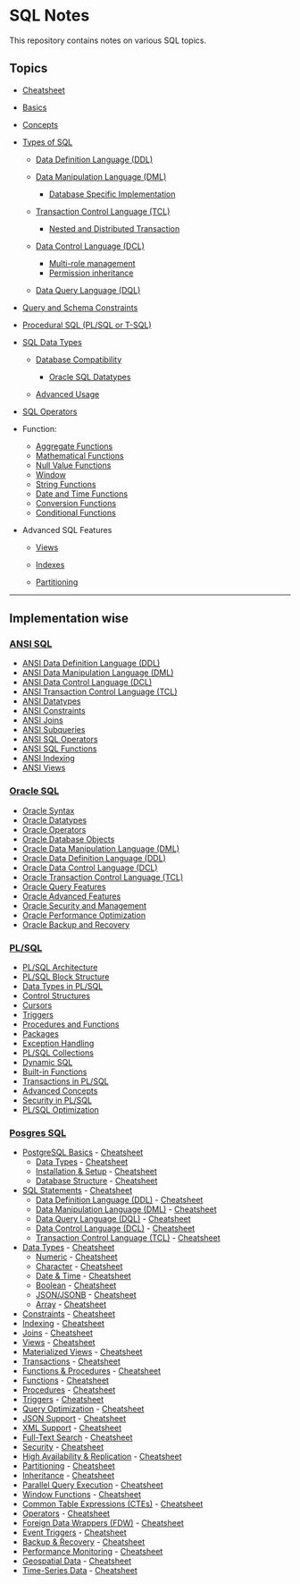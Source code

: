 # SQL Notes

This repository contains notes on various SQL topics.

## Topics

- [Cheatsheet](lessons/cheatsheet/readme.md)
- [Basics](lessons/basics/readme.md)
- [Concepts](lessons/concepts/readme.md) 

- [Types of SQL](lessons/types_of_SQL/readme.md)

    - [Data Definition Language (DDL)](lessons/ddl/readme.md)

    - [Data Manipulation Language (DML)](lessons/dml/readme.md)
        - [Database Specific Implementation](lessons/dml_database_specific/readme.md)

    - [Transaction Control Language (TCL)](lessons/tcl/readme.md)
        - [Nested and Distributed Transaction](lessons/nested_distributed_transaction/readme.md)

    - [Data Control Language (DCL)](lessons/dcl/readme.md)
      - [Multi-role management](lessons/dcl_multi_role_management/readme.md)
      - [Permission inheritance](lessons/permission_inheritance/readme.md)

    - [Data Query Language (DQL)](lessons/dql/readme.md)



- [Query and Schema Constraints](lessons/constraints/readme.md)



- [Procedural SQL (PL/SQL or T-SQL)](lessons/procedural_sql/readme.md)



- [SQL Data Types](lessons/datatypes/readme.md)

    - [Database Compatibility](lessons/datatypes_compatibility/readme.md)
        - [Oracle SQL Datatypes](lessons/datatypes_oracle_sql/readme.md)

    - [Advanced Usage](lessons/datatypes_usage/readme.md)



- [SQL Operators](lessons/operator/readme.md)



- Function:
    - [Aggregate Functions](lessons/aggregate/readme.md)
    - [Mathematical Functions](lessons/mathematical_functions/readme.md)
    - [Null Value Functions](lessons/null_value_functions/readme.md)
    - [Window](lessons/window/readme.md)
    - [String Functions](lessons/string_functions/readme.md)
    - [Date and Time Functions](lessons/date_time_functions/readme.md)
    - [Conversion Functions](lessons/conversion_functions/readme.md)
    - [Conditional Functions](lessons/conditional_functions/readme.md)



- Advanced SQL Features
  - [Views](lessons/views/readme.md)

  - [Indexes](lessons/index/readme.md)

  - [Partitioning](lessons/partiontioning/readme.md) 


<!-- 
### 10. Extensions and Vendor-Specific Features
- MySQL:  
  - AUTO_INCREMENT  
  - ENGINE Types (InnoDB, MyISAM)  
  - Full-Text Search  
- PostgreSQL:  
  - Table Inheritance  
  - Rich JSON Support (JSONB)  
  - Lateral Joins  
- Oracle SQL:  
  - Hierarchical Queries (CONNECT BY)  
  - Flashback Queries  
  - PL/SQL Packages  
- SQL Server:  
  - WITH (NOLOCK)  
  - Computed Columns  
  - Columnstore Indexes  

---

### 11. Database Administration
- Backup and Recovery  
- User Management  
  - CREATE USER  
  - ALTER USER  
  - DROP USER  
- Database Management
  - CREATE DATABASE  
  - ALTER DATABASE  
  - DROP DATABASE  

---

### 12. Performance Optimization
- Query Optimization  
- Execution Plans  
- Hints  
  - Optimizer Hints (Oracle SQL, SQL Server)  

---

### 13. Analytical and Aggregate Functions
- ROW_NUMBER(), RANK(), DENSE_RANK()  
- LEAD(), LAG()  
- NTILE()  
- PERCENTILE_CONT, PERCENTILE_DISC (PostgreSQL, SQL Server)  

---

### 14. Security Features
- Role Management  
- Encryption (SQL Server TDE, Oracle Advanced Security)  
- Row-Level Security (SQL Server, PostgreSQL)  

--- 

### 15. NoSQL Extensions in SQL Databases
- JSON/Document Handling (PostgreSQL, MySQL, SQL Server)  
- Key-Value Data Stores  
 -->

---


## Implementation wise

### [ANSI SQL](lessons/ansi_sql/readme.md)

- [ANSI Data Definition Language (DDL)](lessons/ansi_ddl/readme.md) 
- [ANSI Data Manipulation Language (DML)](lessons/ansi_dml/readme.md) 
- [ANSI Data Control Language (DCL)](lessons/ansi_dcl/readme.md)  
- [ANSI Transaction Control Language (TCL)](lessons/ansi_tcl/readme.md)  
- [ANSI Datatypes](lessons/ansi_data_types/readme.md) 
- [ANSI Constraints](lessons/ansi_constraints/readme.md)  
- [ANSI Joins](lessons/ansi_joins/readme.md) 
- [ANSI Subqueries](lessons/ansi_subqueries/readme.md) 
- [ANSI SQL Operators](lessons/ansi_sql_operators/readme.md) 
- [ANSI SQL Functions](lessons/ansi_sql_functions/readme.md) 
- [ANSI Indexing](lessons/ansi_indexing/readme.md) 
- [ANSI Views](lessons/ansi_views/readme.md) 


### [Oracle SQL](lessons/oracle_sql/readme.md)

- [Oracle Syntax](lessons/oracle_syntax/readme.md) 
- [Oracle Datatypes](lessons/oracle_datatype/readme.md) 
- [Oracle Operators](lessons/oracle_operator/readme.md)   
- [Oracle Database Objects](lessons/oracle_objects/readme.md) 
- [Oracle Data Manipulation Language (DML)](lessons/oracle_dml/readme.md) 
- [Oracle Data Definition Language (DDL)](lessons/oracle_ddl/readme.md) 
- [Oracle Data Control Language (DCL)](lessons/oracle_dcl/readme.md) 
- [Oracle Transaction Control Language (TCL)](lessons/oracle_tcl/readme.md) 
- [Oracle Query Features](lessons/oracle_query_features/readme.md) 
- [Oracle Advanced Features](lessons/oracle_advanced_features/readme.md)   
- [Oracle Security and Management](lessons/oracle_security_and_management/readme.md)  
- [Oracle Performance Optimization](lessons/oracle_performance_optimization/readme.md)  
- [Oracle Backup and Recovery](lessons/oracle_backup_and_recovery/readme.md) 

### [PL/SQL](lessons/plsql/readme.md) 

- [PL/SQL Architecture](lessons/plsql_architecture/readme.md) 
- [PL/SQL Block Structure](lessons/plsql_block_structure/readme.md) 
- [Data Types in PL/SQL](lessons/plsql_data_types/readme.md)  
- [Control Structures](lessons/plsql_control_structures/readme.md) 
- [Cursors](lessons/plsql_cursors/readme.md) 
- [Triggers](lessons/plsql_triggers/readme.md) 
- [Procedures and Functions](lessons/plsql_procedures_functions/readme.md) 
- [Packages](lessons/plsql_packages/readme.md)  
- [Exception Handling](lessons/plsql_exception_handling/readme.md)
- [PL/SQL Collections](lessons/plsql_collections/readme.md)  
- [Dynamic SQL](lessons/plsql_dynamic_sql/readme.md) 
- [Built-in Functions](lessons/plsql_built_in_functions/readme.md) 
- [Transactions in PL/SQL](lessons/plsql_transactions/readme.md) 
- [Advanced Concepts](lessons/plsql_advanced_concepts/readme.md) 
- [Security in PL/SQL](lessons/plsql_security/readme.md)
- [PL/SQL Optimization](lessons/plsql_optimization/readme.md) 

### [Posgres SQL](lessons/posgres_sql/readme.md)

- [PostgreSQL Basics](lessons/postgres_basics/readme.md) - [Cheatsheet](lessons/postgres_cheatsheet_basics/readme.md)  
    - [Data Types](lessons/postgres_data_types/readme.md) - [Cheatsheet](lessons/postgres_cheatsheet_data_types/readme.md)  
    - [Installation & Setup](lessons/postgres_installation_setup/readme.md) - [Cheatsheet](lessons/postgres_cheatsheet_installation_setup/readme.md)  
    - [Database Structure](lessons/postgres_database_structure/readme.md) - [Cheatsheet](lessons/postgres_cheatsheet_database_structure/readme.md)  
- [SQL Statements](lessons/postgres_sql_statements/readme.md) - [Cheatsheet](lessons/postgres_cheatsheet_sql_statements/readme.md)  
    - [Data Definition Language (DDL)](lessons/postgres_ddl/readme.md) - [Cheatsheet](lessons/postgres_cheatsheet_ddl/readme.md)  
    - [Data Manipulation Language (DML)](lessons/postgres_dml/readme.md) - [Cheatsheet](lessons/postgres_cheatsheet_dml/readme.md)  
    - [Data Query Language (DQL)](lessons/postgres_dql/readme.md) - [Cheatsheet](lessons/postgres_cheatsheet_dql/readme.md)  
    - [Data Control Language (DCL)](lessons/postgres_dcl/readme.md) - [Cheatsheet](lessons/postgres_cheatsheet_dcl/readme.md)  
    - [Transaction Control Language (TCL)](lessons/postgres_tcl/readme.md) - [Cheatsheet](lessons/postgres_cheatsheet_tcl/readme.md)  
- [Data Types](lessons/postgres_data_types/readme.md) - [Cheatsheet](lessons/postgres_cheatsheet_data_types/readme.md)  
    - [Numeric](lessons/postgres_numeric_data_type/readme.md) - [Cheatsheet](lessons/postgres_cheatsheet_numeric_data_type/readme.md)  
    - [Character](lessons/postgres_character_data_type/readme.md) - [Cheatsheet](lessons/postgres_cheatsheet_character_data_type/readme.md)  
    - [Date & Time](lessons/postgres_date_time_data_type/readme.md) - [Cheatsheet](lessons/postgres_cheatsheet_date_time_data_type/readme.md)  
    - [Boolean](lessons/postgres_boolean_data_type/readme.md) - [Cheatsheet](lessons/postgres_cheatsheet_boolean_data_type/readme.md)  
    - [JSON/JSONB](lessons/postgres_json_jsonb_data_type/readme.md) - [Cheatsheet](lessons/postgres_cheatsheet_json_jsonb_data_type/readme.md)  
    - [Array](lessons/postgres_array_data_type/readme.md) - [Cheatsheet](lessons/postgres_cheatsheet_array_data_type/readme.md)  
- [Constraints](lessons/postgres_constraints/readme.md) - [Cheatsheet](lessons/postgres_cheatsheet_constraints/readme.md)  
- [Indexing](lessons/postgres_indexing/readme.md) - [Cheatsheet](lessons/postgres_cheatsheet_indexing/readme.md)  
- [Joins](lessons/postgres_joins/readme.md) - [Cheatsheet](lessons/postgres_cheatsheet_joins/readme.md)  
- [Views](lessons/postgres_views/readme.md) - [Cheatsheet](lessons/postgres_cheatsheet_views/readme.md)  
- [Materialized Views](lessons/postgres_materialized_views/readme.md) - [Cheatsheet](lessons/postgres_cheatsheet_materialized_views/readme.md)  
- [Transactions](lessons/postgres_transactions/readme.md) - [Cheatsheet](lessons/postgres_cheatsheet_transactions/readme.md)  
- [Functions & Procedures](lessons/postgres_functions_procedures/readme.md) - [Cheatsheet](lessons/postgres_cheatsheet_functions_procedures/readme.md)  
- [Functions](lessons/postgres_functions/readme.md) - [Cheatsheet](lessons/postgres_cheatsheet_functions/readme.md)  
- [Procedures](lessons/postgres_procedures/readme.md) - [Cheatsheet](lessons/postgres_cheatsheet_procedures/readme.md)  
- [Triggers](lessons/postgres_triggers/readme.md) - [Cheatsheet](lessons/postgres_cheatsheet_triggers/readme.md)  
- [Query Optimization](lessons/postgres_query_optimization/readme.md) - [Cheatsheet](lessons/postgres_cheatsheet_query_optimization/readme.md)  
- [JSON Support](lessons/postgres_json/readme.md) - [Cheatsheet](lessons/postgres_cheatsheet_json/readme.md)  
- [XML Support](lessons/postgres_xml/readme.md) - [Cheatsheet](lessons/postgres_cheatsheet_xml/readme.md)  
- [Full-Text Search](lessons/postgres_full_text_search/readme.md) - [Cheatsheet](lessons/postgres_cheatsheet_full_text_search/readme.md)  
- [Security](lessons/postgres_security/readme.md) - [Cheatsheet](lessons/postgres_cheatsheet_security/readme.md)  
- [High Availability & Replication](lessons/postgres_replication/readme.md) - [Cheatsheet](lessons/postgres_cheatsheet_replication/readme.md)  
- [Partitioning](lessons/postgres_partitioning/readme.md) - [Cheatsheet](lessons/postgres_cheatsheet_partitioning/readme.md)  
- [Inheritance](lessons/postgres_inheritance/readme.md) - [Cheatsheet](lessons/postgres_cheatsheet_inheritance/readme.md)  
- [Parallel Query Execution](lessons/postgres_parallel_query/readme.md) - [Cheatsheet](lessons/postgres_cheatsheet_parallel_query/readme.md)  
- [Window Functions](lessons/postgres_window_functions/readme.md) - [Cheatsheet](lessons/postgres_cheatsheet_window_functions/readme.md)  
- [Common Table Expressions (CTEs)](lessons/postgres_cte/readme.md) - [Cheatsheet](lessons/postgres_cheatsheet_cte/readme.md)  
- [Operators](lessons/postgres_operator/readme.md) - [Cheatsheet](lessons/postgres_cheatsheet_operator/readme.md)  
- [Foreign Data Wrappers (FDW)](lessons/postgres_fdw/readme.md) - [Cheatsheet](lessons/postgres_cheatsheet_fdw/readme.md)  
- [Event Triggers](lessons/postgres_event_triggers/readme.md) - [Cheatsheet](lessons/postgres_cheatsheet_event_triggers/readme.md)  
- [Backup & Recovery](lessons/postgres_backup_recovery/readme.md) - [Cheatsheet](lessons/postgres_cheatsheet_backup_recovery/readme.md)  
- [Performance Monitoring](lessons/postgres_performance_monitoring/readme.md) - [Cheatsheet](lessons/postgres_cheatsheet_performance_monitoring/readme.md)  
- [Geospatial Data](lessons/postgres_geospatial/readme.md) - [Cheatsheet](lessons/postgres_cheatsheet_geospatial/readme.md)  
- [Time-Series Data](lessons/postgres_time_series/readme.md) - [Cheatsheet](lessons/postgres_cheatsheet_time_series/readme.md)  


<!-- 
### [Posgres SQL](lessons/posgres_sql/readme.md)

### [Basic Concepts](lessons/posgres_sql_basic_concepts/readme.md)

- [Data Types](lessons/posgres_sql_data_types/readme.md)
- [SQL Syntax](lessons/posgres_sql_sql_syntax/readme.md)
- [Identifiers and Literals](lessons/posgres_sql_identifiers_literals/readme.md)

### [Database Management](lessons/posgres_sql_database_management/readme.md)

- [Database Creation](lessons/posgres_sql_database_creation/readme.md)
- [Schemas](lessons/posgres_sql_schemas/readme.md)
- [Roles and Permissions](lessons/posgres_sql_roles_permissions/readme.md)
- [Backup and Restore](lessons/posgres_sql_backup_restore/readme.md)
- [Monitoring and Logs](lessons/posgres_sql_monitoring_logs/readme.md)

### [Table Management](lessons/posgres_sql_table_management/readme.md)

- [Table Types](lessons/posgres_sql_table_types/readme.md)
- [Table Operations](lessons/posgres_sql_table_operations/readme.md)
- [Constraints](lessons/posgres_sql_constraints/readme.md)
- [Indexes](lessons/posgres_sql_indexes/readme.md)

### [Query Optimization](lessons/posgres_sql_query_optimization/readme.md)

- [Query Plans](lessons/posgres_sql_query_plans/readme.md)
- [Vacuum and Analyze](lessons/posgres_sql_vacuum_analyze/readme.md)
- [Partitioning](lessons/posgres_sql_partitioning/readme.md)
- [Clustering](lessons/posgres_sql_clustering/readme.md)

### [Advanced Features](lessons/posgres_sql_advanced_features/readme.md)

- [Triggers](lessons/posgres_sql_triggers/readme.md)
- [Stored Procedures](lessons/posgres_sql_stored_procedures/readme.md)
- [Views](lessons/posgres_sql_views/readme.md)
- [Foreign Data Wrappers (FDW)](lessons/posgres_sql_fdw/readme.md)

### [Transactions](lessons/posgres_sql_transactions/readme.md)

- [Transaction Control](lessons/posgres_sql_transaction_control/readme.md)
- [Isolation Levels](lessons/posgres_sql_isolation_levels/readme.md)
- [Savepoints](lessons/posgres_sql_savepoints/readme.md)

### [Extensions](lessons/posgres_sql_extensions/readme.md)

- [Common Extensions](lessons/posgres_sql_common_extensions/readme.md)
- [Management](lessons/posgres_sql_extension_management/readme.md)

### [JSON and JSONB](lessons/posgres_sql_json_jsonb/readme.md)

- [JSON Operations](lessons/posgres_sql_json_operations/readme.md)
- [Querying JSON](lessons/posgres_sql_querying_json/readme.md)

### [Security](lessons/posgres_sql_security/readme.md)

- [Authentication](lessons/posgres_sql_authentication/readme.md)
- [SSL and Encryption](lessons/posgres_sql_ssl_encryption/readme.md)
- [Row-Level Security](lessons/posgres_sql_row_level_security/readme.md)

### [Replication and High Availability](lessons/posgres_sql_replication_high_availability/readme.md)

- [Replication Types](lessons/posgres_sql_replication_types/readme.md)
- [Clustering](lessons/posgres_sql_clustering/readme.md)
- [Tools](lessons/posgres_sql_tools/readme.md)

### [Performance Tuning](lessons/posgres_sql_performance_tuning/readme.md)

- [Configuration](lessons/posgres_sql_configuration/readme.md)
- [Caching](lessons/posgres_sql_caching/readme.md)
- [Connection Pooling](lessons/posgres_sql_connection_pooling/readme.md)

### [Miscellaneous](lessons/posgres_sql_miscellaneous/readme.md)

- [Foreign Keys and Relationships](lessons/posgres_sql_foreign_keys_relationships/readme.md)
- [Inheritance](lessons/posgres_sql_inheritance/readme.md)
- [Time Zone Support](lessons/posgres_sql_time_zone_support/readme.md)
- [Event Triggers](lessons/posgres_sql_event_triggers/readme.md) -->